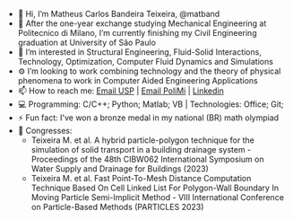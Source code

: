 - 👋 Hi, I’m Matheus Carlos Bandeira Teixeira, @matband
- 🌱 After the one-year exchange studying Mechanical Engineering at Politecnico di Milano, I’m currently finishing my Civil Engineering graduation at University of São Paulo
- 👀 I’m interested in Structural Engineering, Fluid-Solid Interactions, Technology, Optimization, Computer Fluid Dynamics and Simulations
- ⚙️ I’m looking to work combining technology and the theory of physical phenomena to work in Computer Aided Engineering Applications
- 📫 How to reach me: [Email USP](matband@usp.br) | [Email PoliMi](matheuscarlos.bandeira@mail.polimi.it) | [Linkedin](https://www.linkedin.com/in/bandeira-teixeira/)
- 💻 Programming: C/C++; Python; Matlab; VB | Technologies: Office; Git; 
- ⚡ Fun fact: I've won a bronze medal in my national (BR) math olympiad
- 🔬 Congresses:
  - Teixeira M. et al. A hybrid particle-polygon technique for the simulation of solid transport in a building drainage system - 
Proceedings of the 48th CIBW062 International Symposium on Water Supply and Drainage for Buildings (2023)
  - Teixeira M. et al. Fast Point-To-Mesh Distance Computation Technique Based On Cell Linked List For Polygon-Wall Boundary In Moving Particle Semi-Implicit Method - 
VIII International Conference on Particle-Based Methods (PARTICLES 2023)
<!---
matband/matband is a ✨ special ✨ repository because its `README.md` (this file) appears on your GitHub profile.
You can click the Preview link to take a look at your changes.
--->
